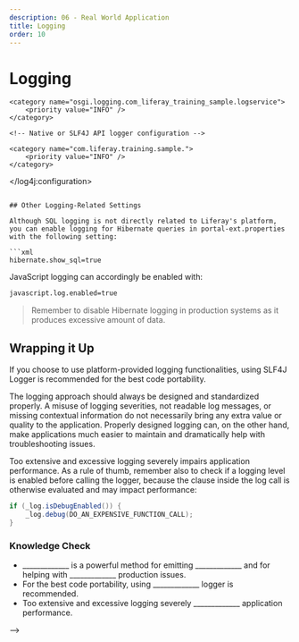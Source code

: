 ```yaml
---
description: 06 - Real World Application
title: Logging
order: 10
---
```


# Logging
<!-- 
Logging is a powerful method for emitting application metrics and statistics and for helping with troubleshooting and resolving production issues. When properly used, logging improves application quality and maintainability. Examples of use cases:

* Adding additional, contextual information like user ID or thread ID to stack traces
* Collecting and sending metrics like execution timers
* Emitting a warning when a threshold, for example, for group count, is exceeded

Although the role of logging in troubleshooting can be essential, in many cases, logging doesn't expose the root cause, but just detects a problem. Debugging helps find the underlying problem.

## Overview

The following out-of-the-box options are available to implement logging in your custom modules:

* Java native logger 
* Liferay native logger
* [SLF4J](https://www.slf4j.org/) logger 
* OSGi Log Service

Except for the Java native logger, all the options use SLF4J and [Log4J](https://logging.apache.org/log4j/2.x/) as an implementation in the background. Using Java native logging is usually not recommended because of its limitations and performance compared to SLF4J implementations.

Let's take a look at the different ways to invoke logging. 

## Using Liferay Native Logger 

Liferay native logger is called via `LogFactoryUtil.getLog(CLASS_NAME)`. 

```java
package com.liferay.training.sample.log;

import com.liferay.portal.kernel.log.Log;
import com.liferay.portal.kernel.log.LogFactoryUtil;

import java.math.BigDecimal;

public class EmployeeHandler {

	public void setSalary(BigDecimal salary) {
		
		if (_log.isInfoEnabled()) {
			if (salary.compareTo(MAX_SALARY) == 1) {
				_log.info("Alert: suspiciously high salary: "  + salary  + ".");
			}
		}
		
		_salary = salary;
	}

	private BigDecimal _salary;

	public static final BigDecimal MAX_SALARY;
	
	static {
		MAX_SALARY = new BigDecimal(10000.0); 
	}
	
	private static final Log _log = LogFactoryUtil.getLog(EmployeeHandler.class);

}
```

## Using SLF4J Logger

In this approach, you'd first declare the dependency for the SLF4J API. The logger could then be invoked by calling the SLF4J `LoggerFactory`, as in the example below. This logging approach is the recommended one, as it doesn't bind the code to any specific implementation:

<br />

**build.gradle**

```groovy
compileOnly group: "org.slf4j", name: "slf4j-api", version: "1.7.2"
```

**Java class**

```java
package com.liferay.training.sample.log;

import java.math.BigDecimal;
import org.slf4j.Logger;
import org.slf4j.LoggerFactory;

public class EmployeeHandler {

	public void setSalary(BigDecimal salary) {

		if (_log.isInfoEnabled()) {
			if (salary.compareTo(MAX_SALARY) == 1) {
				_log.info("Alert: suspiciously high salary: "  + salary  + ".");
			}
		}

		_salary = salary;
	}

	private BigDecimal _salary;

	public static final BigDecimal MAX_SALARY;

	static {
		MAX_SALARY = new BigDecimal(10000.0);
	}

	private static final Logger _log = LoggerFactory.getLogger(EmployeeHandler.class);

}
```

## OSGi Log Service

OSGi Log Service is a message logger service for the OSGi framework, specified in the OSGi Compendium. OSGi Log Service has three main components:

* __LogService__: service interface for storing logs
* __LogReaderService__: service interface for reading and dispatching log entries
* __LogListener__: interface for the listener of log entry objects 

In Liferay's Equinox Log Bridge implementation, there's an SLF4J log listener implementation using Log4J as the back-end:

<img src="../images/osgi-logservice-liferay.png" style="max-height:60%"/>

OSGi LogService can be referenced with Declarative Services via the OSGi `@Reference` annotation:

```java
package com.liferay.training.sample.log;

import java.math.BigDecimal;

import org.osgi.service.component.annotations.Component;
import org.osgi.service.component.annotations.Reference;
import org.osgi.service.log.LogService;

@Component(
	service = EmployeeHandlerService.class
)
public class EmployeeHandlerServiceImpl implements EmployeeHandlerService {

	@Override
	public void setSalary(BigDecimal salary) {
		if (salary.compareTo(MAX_SALARY) == 1) {
			_log.log(LogService.LOG_INFO, "Alert: suspiciously high salary: " + salary + ".");
		}
	}

	private BigDecimal _salary;

	public static final BigDecimal MAX_SALARY;

	static {
		MAX_SALARY = new BigDecimal(10000.0);
	}

	@Reference
	private LogService _log;
}
```

For an OSGi LogService to start Liferay logging, there has to be a level definition. There are two ways to define this:

* `MODULE_ROOT/src/main/META-INF/module-log4j.xml`
* *Control Panel → Configuration → Server Administration → Log Levels*

> It should be noticed that this logging approach is limited to OSGi components.

## Configuring Logging

Logging levels can be globally configured platform-wide from the Control Panel. Changes made there won't, however, persist after restart:

<img src="../images/control-panel-log-level-configuration.png" style="max-height:100%"/>

Persistent level settings as well as all the other LOG4J configuration settings like appenders are set with `LIFERAY_WEBAPP_ROOT/WEB-INF/classes/META-INF/portal-log4j-ext.xml`. In the example below, the level for the `com.liferay.blogs` is set to `INFO`:

```xml
<?xml version="1.0"?>
<!DOCTYPE log4j:configuration SYSTEM "log4j.dtd">

<log4j:configuration xmlns:log4j="http://jakarta.apache.org/log4j/">

	<appender name="FILE" class="org.apache.log4j.rolling.RollingFileAppender">
		<rollingPolicy class="org.apache.log4j.rolling.TimeBasedRollingPolicy">
			<param name="FileNamePattern" value="@liferay.home@/logs/sql.%d{yyyy-MM-dd}.log" />
		</rollingPolicy>
		<layout class="org.apache.log4j.PatternLayout">
			<param name="ConversionPattern" value="%d{ABSOLUTE} %-5p [%c{1}:%L] %m%n" />
		</layout>
	</appender>

	<logger name="com.liferay.blogs">
		<priority value="INFO" />
		<appender-ref ref="FILE" />
	</logger>
	
</log4j:configuration>
```

On a module level, you can define settings for a single module or multiple modules within a module in `MODULE_ROOT/src/main/resources/META-INF/module-log4j.xml` or outside the module , in `LIFERAY_HOME/osgi/log4j/BUNDLE_SYMBOLIC_NAME-log4j-ext.xml`. 

<img src="../images/module-log4j.png" style="max-height:100%"/>

In case of fragment bundles, levels for the host bundle can be defined in the fragment bundle's `MODULE_HOME/META-INF/module-log4j-ext.xml`. 

Below is an example of the `module-log4j.xml` configuration file. Note the package-naming syntax difference when configuring the OSGi Log Service and native or SLF4J loggers: the OSGi Log Service-related categories have to begin with `osgi.logging`, and the dots in the package name have to be replaced with underscores. This same syntax applies when configuring through the *Control Panel*, too:

```xml
<?xml version="1.0"?>
<!DOCTYPE log4j:configuration SYSTEM "log4j.dtd">
<log4j:configuration xmlns:log4j="http://jakarta.apache.org/log4j/">

	<!-- OSGi Log Service logger configuration -->

	<category name="osgi.logging.com_liferay_training_sample.logservice">
		<priority value="INFO" />
	</category>
 
	<!-- Native or SLF4J API logger configuration -->

	<category name="com.liferay.training.sample.">
		<priority value="INFO" />
	</category>
	
</log4j:configuration>
```

## Other Logging-Related Settings

Although SQL logging is not directly related to Liferay's platform, you can enable logging for Hibernate queries in portal-ext.properties with the following setting:

```xml
hibernate.show_sql=true
```

JavaScript logging can accordingly be enabled with:

```xml
javascript.log.enabled=true
```

> Remember to disable Hibernate logging in production systems as it produces excessive amount of data.

## Wrapping it Up

If you choose to use platform-provided logging functionalities, using SLF4J Logger is recommended for the best code portability. 

The logging approach should always be designed and standardized properly. A misuse of logging severities, not readable log messages, or missing contextual information do not necessarily bring any extra value or quality to the application. Properly designed logging can, on the other hand, make applications much easier to maintain and dramatically help with troubleshooting issues.

Too extensive and excessive logging severely impairs application performance. As a rule of thumb, remember also to check if a logging level is enabled before calling the logger, because the clause inside the log call is otherwise evaluated and may impact performance:

```java
if (_log.isDebugEnabled()) {
    _log.debug(DO_AN_EXPENSIVE_FUNCTION_CALL);
}
```

<div class="summary">
<h3>Knowledge Check</h3>
<ul>
	<li>_____________ is a powerful method for emitting _____________  and for helping with _____________ production issues.</li>
	<li>For the best code portability, using _____________ logger is recommended.</li>
	<li>Too extensive and excessive logging severely _____________ application performance.</li>
</ul> 
</div> -->
